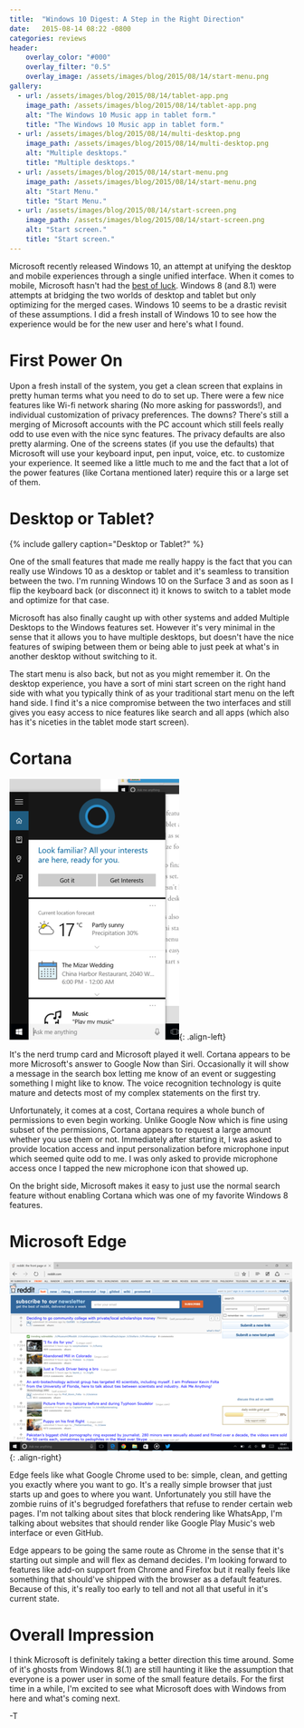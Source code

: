 ```yaml
---
title:  "Windows 10 Digest: A Step in the Right Direction"
date:   2015-08-14 08:22 -0800
categories: reviews
header:
    overlay_color: "#000"
    overlay_filter: "0.5"
    overlay_image: /assets/images/blog/2015/08/14/start-menu.png
gallery:
  - url: /assets/images/blog/2015/08/14/tablet-app.png
    image_path: /assets/images/blog/2015/08/14/tablet-app.png
    alt: "The Windows 10 Music app in tablet form."
    title: "The Windows 10 Music app in tablet form."
  - url: /assets/images/blog/2015/08/14/multi-desktop.png
    image_path: /assets/images/blog/2015/08/14/multi-desktop.png
    alt: "Multiple desktops."
    title: "Multiple desktops."
  - url: /assets/images/blog/2015/08/14/start-menu.png
    image_path: /assets/images/blog/2015/08/14/start-menu.png
    alt: "Start Menu."
    title: "Start Menu."
  - url: /assets/images/blog/2015/08/14/start-screen.png
    image_path: /assets/images/blog/2015/08/14/start-screen.png
    alt: "Start screen."
    title: "Start screen."
---
```

Microsoft recently released Windows 10, an attempt at unifying the desktop and
mobile experiences through a single unified interface. When it comes to mobile,
Microsoft hasn't had the [best of luck](
http://www.infoworld.com/article/2618073/microsoft-windows/windows-8-review--yes--it-s-that-bad.html).
Windows 8 (and 8.1) were attempts at bridging the two worlds of desktop and
tablet but only optimizing for the merged cases. Windows 10 seems to be a
drastic revisit of these assumptions. I did a fresh install of Windows 10 to see
how the experience would be for the new user and here's what I found.

# First Power On

Upon a fresh install of the system, you get a clean screen that explains in
pretty human terms what you need to do to set up. There were a few nice features
like Wi-fi network sharing (No more asking for passwords!), and individual
customization of privacy preferences. The downs? There's still a merging of
Microsoft accounts with the PC account which still feels really odd to use even
with the nice sync features. The privacy defaults are also pretty alarming. One
of the screens states (if you use the defaults) that Microsoft will use your
keyboard input, pen input, voice, etc. to customize your experience. It seemed
like a little much to me and the fact that a lot of the power features (like
Cortana mentioned later) require this or a large set of them.

# Desktop or Tablet?

{% include gallery caption="Desktop or Tablet?" %}

One of the small features that made me really happy is the fact that you can
really use Windows 10 as a desktop or tablet and it's seamless to transition
between the two. I'm running Windows 10 on the Surface 3 and as soon as I flip
the keyboard back (or disconnect it) it knows to switch to a tablet mode and
optimize for that case.

Microsoft has also finally caught up with other systems and added Multiple
Desktops to the Windows features set. However it's very minimal in the sense
that it allows you to have multiple desktops, but doesn't have the nice features
of swiping between them or being able to just peek at what's in another desktop
without switching to it.

The start menu is also back, but not as you might remember it. On the desktop
experience, you have a sort of mini start screen on the right hand side with
what you typically think of as your traditional start menu on the left hand
side. I find it's a nice compromise between the two interfaces and still gives
you easy access to nice features like search and all apps (which also has it's
niceties in the tablet mode start screen).

# Cortana

![image-left](/assets/images/blog/2015/08/14/cortana.png){: .align-left}

It's the nerd trump card and Microsoft played it well. Cortana appears to be
more Microsoft's answer to Google Now than Siri. Occasionally it will show a
message in the search box letting me know of an event or suggesting something I
might like to know. The voice recognition technology is quite mature and detects
most of my complex statements on the first try.

Unfortunately, it comes at a cost, Cortana requires a whole bunch of permissions
to even begin working. Unlike Google Now which is fine using subset of the
permissions, Cortana appears to request a large amount whether you use them or
not. Immediately after starting it, I was asked to provide location access and
input personalization before microphone input which seemed quite odd to me. I
was only asked to provide microphone access once I tapped the new microphone
icon that showed up.

On the bright side, Microsoft makes it easy to just use the normal search
feature without enabling Cortana which was one of my favorite Windows 8
features.

# Microsoft Edge

![image-right](/assets/images/blog/2015/08/14/edge.png){: .align-right}

Edge feels like what Google Chrome used to be: simple, clean, and getting you
exactly where you want to go. It's a really simple browser that just starts up
and goes to where you want. Unfortunately you still have the zombie ruins of
it's begrudged forefathers that refuse to render certain web pages. I'm not
talking about sites that block rendering like WhatsApp, I'm talking about
websites that should render like Google Play Music's web interface or even
GitHub.

Edge appears to be going the same route as Chrome in the sense that it's
starting out simple and will flex as demand decides. I'm looking forward to
features like add-on support from Chrome and Firefox but it really feels like
something that should've shipped with the browser as a default features. Because
of this, it's really too early to tell and not all that useful in it's current
state.

# Overall Impression

I think Microsoft is definitely taking a better direction this time around. Some
of it's ghosts from Windows 8(.1) are still haunting it like the assumption that
everyone is a power user in some of the small feature details. For the first
time in a while, I'm excited to see what Microsoft does with Windows from here
and what's coming next.

-T